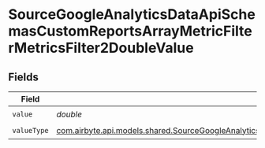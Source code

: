 # SourceGoogleAnalyticsDataApiSchemasCustomReportsArrayMetricFilterMetricsFilter2DoubleValue


## Fields

| Field                                                                                                                                                                                                                                                           | Type                                                                                                                                                                                                                                                            | Required                                                                                                                                                                                                                                                        | Description                                                                                                                                                                                                                                                     |
| --------------------------------------------------------------------------------------------------------------------------------------------------------------------------------------------------------------------------------------------------------------- | --------------------------------------------------------------------------------------------------------------------------------------------------------------------------------------------------------------------------------------------------------------- | --------------------------------------------------------------------------------------------------------------------------------------------------------------------------------------------------------------------------------------------------------------- | --------------------------------------------------------------------------------------------------------------------------------------------------------------------------------------------------------------------------------------------------------------- |
| `value`                                                                                                                                                                                                                                                         | *double*                                                                                                                                                                                                                                                        | :heavy_check_mark:                                                                                                                                                                                                                                              | N/A                                                                                                                                                                                                                                                             |
| `valueType`                                                                                                                                                                                                                                                     | [com.airbyte.api.models.shared.SourceGoogleAnalyticsDataApiSchemasCustomReportsArrayMetricFilterMetricsFilter2ExpressionsValueType](../../models/shared/SourceGoogleAnalyticsDataApiSchemasCustomReportsArrayMetricFilterMetricsFilter2ExpressionsValueType.md) | :heavy_check_mark:                                                                                                                                                                                                                                              | N/A                                                                                                                                                                                                                                                             |